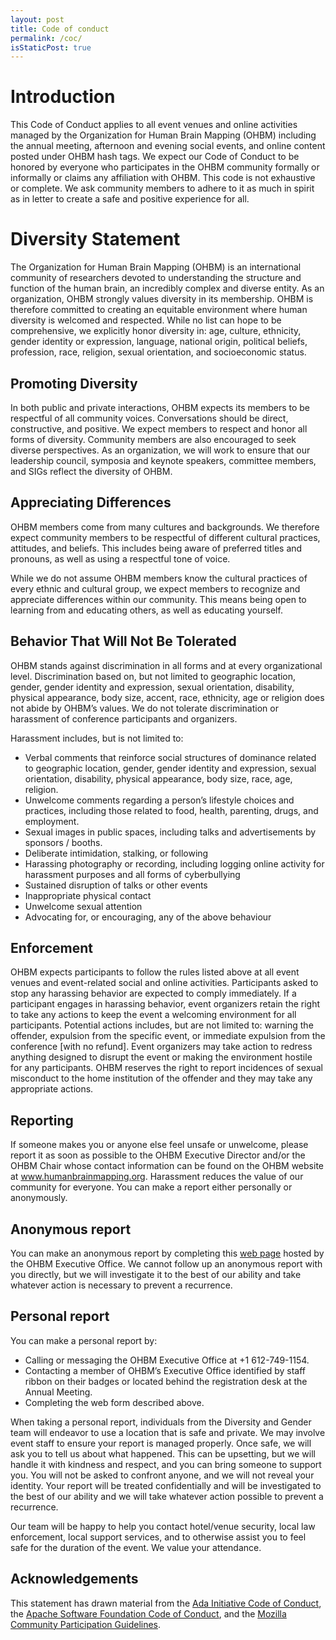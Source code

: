 ```yaml
---
layout: post
title: Code of conduct
permalink: /coc/
isStaticPost: true
---
```


# Introduction

This Code of Conduct applies to all event venues and online activities managed by the Organization for Human Brain Mapping (OHBM) including the annual meeting, afternoon and evening social events, and online content posted under OHBM hash tags. We expect our Code of Conduct to be honored by everyone who participates in the OHBM community formally or informally or claims any affiliation with OHBM. This code is not exhaustive or complete. We ask community members to adhere to it as much in spirit as in letter to create a safe and positive experience for all.

# Diversity Statement

The Organization for Human Brain Mapping (OHBM) is an international community of researchers devoted to understanding the structure and function of the human brain, an incredibly complex and diverse entity. As an organization, OHBM strongly values diversity in its membership. OHBM is therefore committed to creating an equitable environment where human diversity is welcomed and respected. While no list can hope to be comprehensive, we explicitly honor diversity in: age, culture, ethnicity, gender identity or expression, language, national origin, political beliefs, profession, race, religion, sexual orientation, and socioeconomic status.

## Promoting Diversity

In both public and private interactions, OHBM expects its members to be respectful of all community voices. Conversations should be direct, constructive, and positive. We expect members to respect and honor all forms of diversity. Community members are also encouraged to seek diverse perspectives. As an organization, we will work to ensure that our leadership council, symposia and keynote speakers, committee members, and SIGs reflect the diversity of OHBM.

## Appreciating Differences

OHBM members come from many cultures and backgrounds. We therefore expect community members to be respectful of different cultural practices, attitudes, and beliefs. This includes being aware of preferred titles and pronouns, as well as using a respectful tone of voice.

While we do not assume OHBM members know the cultural practices of every ethnic and cultural group, we expect members to recognize and appreciate differences within our community. This means being open to learning from and educating others, as well as educating yourself.

## Behavior That Will Not Be Tolerated

OHBM stands against discrimination in all forms and at every organizational level. Discrimination based on, but not limited to geographic location, gender, gender identity and expression, sexual orientation, disability, physical appearance, body size, accent, race, ethnicity, age or religion does not abide by OHBM’s values. We do not tolerate discrimination or harassment of conference participants and organizers.

Harassment includes, but is not limited to:
-   Verbal comments that reinforce social structures of dominance related to geographic location, gender, gender identity and expression, sexual orientation, disability, physical appearance, body size, race, age, religion.
-   Unwelcome comments regarding a person’s lifestyle choices and practices, including those related to food, health, parenting, drugs, and employment.
-   Sexual images in public spaces, including talks and advertisements by sponsors / booths.
-   Deliberate intimidation, stalking, or following
-   Harassing photography or recording, including logging online activity for harassment purposes and all forms of cyberbullying
-   Sustained disruption of talks or other events
-   Inappropriate physical contact
-   Unwelcome sexual attention
-   Advocating for, or encouraging, any of the above behaviour

## Enforcement

OHBM expects participants to follow the rules listed above at all event venues and event-related social and online activities. Participants asked to stop any harassing behavior are expected to comply immediately. If a participant engages in harassing behavior, event organizers retain the right to take any actions to keep the event a welcoming environment for all participants. Potential actions includes, but are not limited to: warning the offender, expulsion from the specific event, or immediate expulsion from the conference [with no refund]. Event organizers may take action to redress anything designed to disrupt the event or making the environment hostile for any participants. OHBM reserves the right to report incidences of sexual misconduct to the home institution of the offender and they may take any appropriate actions.

## Reporting

If someone makes you or anyone else feel unsafe or unwelcome, please report it as soon as possible to the OHBM Executive Director and/or the OHBM Chair whose contact information can be found on the OHBM website at www.humanbrainmapping.org. Harassment reduces the value of our community for everyone.  You can make a report either personally or anonymously.

## Anonymous report

You can make an anonymous report by completing this [web page](https://www.humanbrainmapping.org/i4a/forms/index.cfm?id=129&pageid=3915&showTitle=1&widgetPreview=0&page_version=) hosted by the OHBM Executive Office. We cannot follow up an anonymous report with you directly, but we will investigate it to the best of our ability and take whatever action is necessary to prevent a recurrence.

## Personal report

You can make a personal report by:
- Calling or messaging the OHBM Executive Office at +1 612-749-1154.
- Contacting a member of OHBM’s Executive Office identified by staff ribbon on their badges or located behind the registration desk at the Annual Meeting.
- Completing the web form described above.

When taking a personal report, individuals from the Diversity and Gender team will endeavor to use a location that is safe and private. We may involve event staff to ensure your report is managed properly. Once safe, we will ask you to tell us about what happened. This can be upsetting, but we will handle it with kindness and respect, and you can bring someone to support you. You will not be asked to confront anyone, and we will not reveal your identity. Your report will be treated confidentially and will be investigated to the best of our ability and we will take whatever action possible to prevent a recurrence.

Our team will be happy to help you contact hotel/venue security, local law enforcement, local support services, and to otherwise assist you to feel safe for the duration of the event. We value your attendance.

## Acknowledgements

This statement has drawn material from the [Ada Initiative Code of Conduct](https://geekfeminism.wikia.org/wiki/Conference_anti-harassment/Policy), the [Apache Software Foundation Code of Conduct](https://www.apache.org/foundation/policies/conduct.html), and the [Mozilla Community Participation Guidelines](https://www.mozilla.org/en-US/about/governance/policies/participation/).
